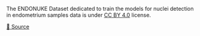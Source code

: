 The ENDONUKE Dataset dedicated to train the models for nuclei detection in endometrium samples data is under [CC BY 4.0](https://creativecommons.org/licenses/by/4.0/legalcode) license.

[🔗 Source](https://endonuke.ispras.ru/)

